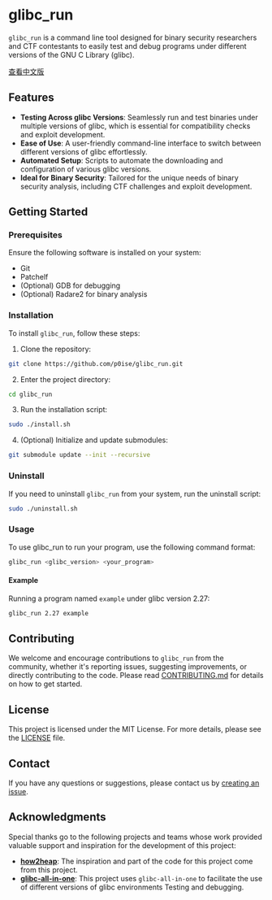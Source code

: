 # glibc_run

`glibc_run` is a command line tool designed for binary security researchers and CTF contestants to easily test and debug programs under different versions of the GNU C Library (glibc).

[查看中文版](README_zh.md)

## Features

- **Testing Across glibc Versions**: Seamlessly run and test binaries under multiple versions of glibc, which is essential for compatibility checks and exploit development.
- **Ease of Use**: A user-friendly command-line interface to switch between different versions of glibc effortlessly.
- **Automated Setup**: Scripts to automate the downloading and configuration of various glibc versions.
- **Ideal for Binary Security**: Tailored for the unique needs of binary security analysis, including CTF challenges and exploit development.

## Getting Started

### Prerequisites

Ensure the following software is installed on your system:

- Git
- Patchelf
- (Optional) GDB for debugging
- (Optional) Radare2 for binary analysis

### Installation

To install `glibc_run`, follow these steps:

1. Clone the repository:

```sh
git clone https://github.com/p0ise/glibc_run.git
```

2. Enter the project directory:

```sh
cd glibc_run
```

3. Run the installation script:

```sh
sudo ./install.sh
```

4. (Optional) Initialize and update submodules:

```sh
git submodule update --init --recursive
```

### Uninstall

If you need to uninstall `glibc_run` from your system, run the uninstall script:

```sh
sudo ./uninstall.sh
```

### Usage

To use glibc_run to run your program, use the following command format:

```sh
glibc_run <glibc_version> <your_program>
```

#### Example

Running a program named `example` under glibc version 2.27:

```sh
glibc_run 2.27 example
```

## Contributing

We welcome and encourage contributions to `glibc_run` from the community, whether it's reporting issues, suggesting improvements, or directly contributing to the code. Please read [CONTRIBUTING.md](./CONTRIBUTING.md) for details on how to get started.

## License

This project is licensed under the MIT License. For more details, please see the [LICENSE](./LICENSE) file.

## Contact

If you have any questions or suggestions, please contact us by [creating an issue](https://github.com/p0ise/glibc_run/issues/new).

## Acknowledgments

Special thanks go to the following projects and teams whose work provided valuable support and inspiration for the development of this project:

- **[how2heap](https://github.com/shellphish/how2heap)**: The inspiration and part of the code for this project come from this project.
- **[glibc-all-in-one](https://github.com/matrix1001/glibc-all-in-one)**: This project uses `glibc-all-in-one` to facilitate the use of different versions of glibc environments Testing and debugging.